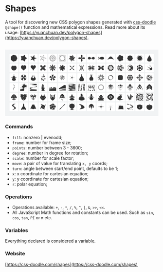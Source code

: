 # Shapes

A tool for discovering new CSS polygon shapes generated
with [css-doodle](https://css-doodle.com) `@shape()` function and mathematical expressions. Read more about its usage: [https://yuanchuan.dev/polygon-shapes](https://yuanchuan.dev/polygon-shapes).

<br/>
<a href="http://css-doodle.com/shapes">
	<img alt="screenshot of interface" src="screenshot.png?v2" />
</a><br/>

### Commands
* `fill`:  nonzero | evenodd;
* `frame`: number for frame size;
* `points`: number between 3 - 3600;
* `degree`:  number in degree for rotation;
* `scale`: number for scale factor;
* `move`: a pair of value for translating <code>x, y</code> coords;
* `turn`: angle between start/end point, defaults to be 1;
* `x`: x coordinate for cartesian equation;
* `y`: y coordinate for cartesian equation;
* `r`: polar equation;


### Operations

* Operations available: `+`, `-`, `*`, `/`, `%`, `^`, `|`, `&`, `>>`, `<<`.
* All JavaScript Math functions and constants can be used. Such as `sin`, `cos`, `tan`, `PI` or `π` etc.

### Variables

  Everything declared is considered a variable.


### Website

[https://css-doodle.com/shapes](https://css-doodle.com/shapes)
